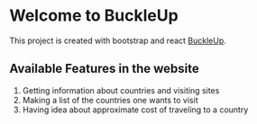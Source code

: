 # Welcome to BuckleUp

This project is created with bootstrap and react [BuckleUp](https://make-bucketlist.netlify.app/).

## Available Features in the website

1. Getting information about countries and visiting sites
2. Making a list of the countries one wants to visit
3. Having idea about approximate cost of traveling to a country
